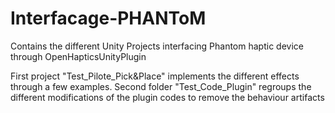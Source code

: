 # Interfacage-PHANToM
Contains the different Unity Projects interfacing Phantom haptic device through OpenHapticsUnityPlugin

First project "Test_Pilote_Pick&Place" implements the different effects through a few examples.
Second folder "Test_Code_Plugin" regroups the different modifications of the plugin codes to remove the behaviour artifacts
